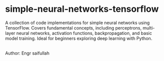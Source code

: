 # simple-neural-networks-tensorflow
A collection of code implementations for simple neural networks using TensorFlow. Covers fundamental concepts, including perceptrons, multi-layer neural networks, activation functions, backpropagation, and basic model training. Ideal for beginners exploring deep learning with Python. 

<br>
Author: Engr saifullah
